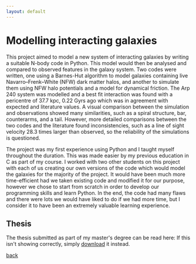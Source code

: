 ```yaml
---
layout: default
---
```


# Modelling interacting galaxies

This project aimed to model a new system of interacting galaxies by writing a suitable N-body code in Python. This model would then be analysed and compared to observed features in the galaxy system. Two codes were written, one using a Barnes-Hut algorithm to model galaxies containing live Navarro–Frenk–White (NFW) dark matter halos, and another to simulate them using NFW halo potentials and a model for dynamical friction. The Arp 240 system was modelled and a best fit interaction was found with a pericentre of 37.7 kpc, 0.22 Gyrs ago which was in agreement with expected and literature values. A visual comparison between the simulation and observations showed many similarities, such as a spiral structure, bar, counterarms, and a tail. However, more detailed comparisons between the two codes and the literature found inconsistencies, such as a line of sight velocity 28.3 times larger than observed, so the reliability of the simulations is questioned.

The project was my first experience using Python and I taught myself throughout the duration. This was made easier by my previous education in C as part of my course. I worked with two other students on this project with each of us creating our own versions of the code which would model the galaxies for the majority of the project. It would have been much more time-efficient had we taken existing code and modified it for our purpose, however we chose to start from scratch in order to develop our programming skills and learn Python. In the end, the code had many flaws and there were lots we would have liked to do if we had more time, but I consider it to have been an extremely valuable learning experience.

## Thesis
The thesis submitted as part of my master's degree can be read here:
<object data="assets/pdfs/Dissertation.pdf" width="100%" height="700" type='application/pdf'></object>
If this isn't showing correctly, simply [download](assets/pdfs/Dissertation.pdf) it instead.

[back](https://alhewitt.github.io/)
